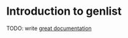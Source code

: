 # Introduction to genlist

TODO: write [great documentation](http://jacobian.org/writing/great-documentation/what-to-write/)
